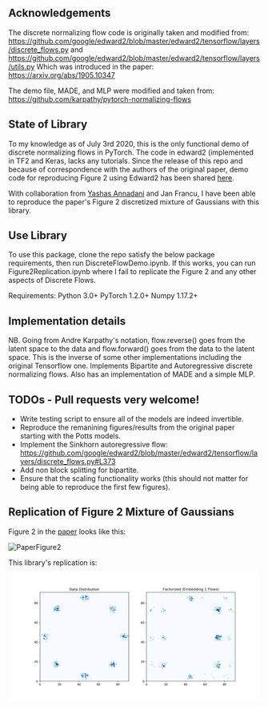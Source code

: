 ## Acknowledgements

The discrete normalizing flow code is originally taken and modified from:
https://github.com/google/edward2/blob/master/edward2/tensorflow/layers/discrete_flows.py
and https://github.com/google/edward2/blob/master/edward2/tensorflow/layers/utils.py
Which was introduced in the paper: https://arxiv.org/abs/1905.10347 

The demo file, MADE, and MLP were modified and taken from: https://github.com/karpathy/pytorch-normalizing-flows

## State of Library

To my knowledge as of July 3rd 2020, this is the only functional demo of discrete normalizing flows in PyTorch. The code in edward2 (implemented in TF2 and Keras, lacks any tutorials. Since the release of this repo and because of correspondence with the authors of the original paper, demo code for reproducing Figure 2 using Edward2 has been shared [here](https://github.com/google/edward2/blob/a0f683ffc549add74d82405bc81073b7162cd408/examples/quantized_ring_of_gaussians.py).

With collaboration from [Yashas Annadani](https://github.com/yannadani) and Jan Francu, I have been able to reproduce the paper's Figure 2 discretized mixture of Gaussians with this library.

## Use Library

To use this package, clone the repo satisfy the below package requirements, then run DiscreteFlowDemo.ipynb. If this works, you can run Figure2Replication.ipynb where I fail to replicate the Figure 2 and any other aspects of Discrete Flows.

Requirements:
Python 3.0+
PyTorch 1.2.0+
Numpy 1.17.2+

## Implementation details
NB. Going from Andre Karpathy's notation, flow.reverse() goes from the latent space to the data and flow.forward() goes from the data to the latent space. This is the inverse of some other implementations including the original Tensorflow one.
Implements Bipartite and Autoregressive discrete normalizing flows. Also has an implementation of MADE and a simple MLP.

## TODOs - Pull requests very welcome!
* Write testing script to ensure all of the models are indeed invertible. 
* Reproduce the remanining figures/results from the original paper starting with the Potts models.
* Implement the Sinkhorn autoregressive flow: https://github.com/google/edward2/blob/master/edward2/tensorflow/layers/discrete_flows.py#L373
* Add non block splitting for bipartite.
* Ensure that the scaling functionality works (this should not matter for being able to reproduce the first few figures).

## Replication of Figure 2 Mixture of Gaussians

Figure 2 in the [paper](https://arxiv.org/abs/1905.10347) looks like this:

![PaperFigure2](figures/Figure2FromPaper.png)

This library's replication is:

![Fig2Reproduction](figures/Fig2Reproduce.png)